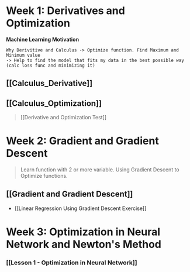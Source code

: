 # Week 1: Derivatives and Optimization
**Machine Learning Motivation**
```ad-faq
Why Derivitive and Calculus -> Optimize function. Find Maximum and Minimum value
-> Help to find the model that fits my data in the best possible way (calc loss func and minimizing it)
```
## [[Calculus_Derivative]]
## [[Calculus_Optimization]]
> [[Derivative and Optimization Test]]


# Week 2: Gradient and Gradient Descent
> Learn function with 2 or more variable. 
> Using Gradient Descent to Optimize functions.
## [[Gradient and Gradient Descent]]
+ [[Linear Regression Using Gradient Descent Exercise]]

# Week 3: Optimization in Neural Network and Newton's Method

### [[Lesson 1 - Optimization in Neural Network]]